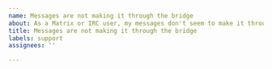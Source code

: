 ```yaml
---
name: Messages are not making it through the bridge
about: As a Matrix or IRC user, my messages don't seem to make it through
title: Messages are not making it through the bridge
labels: support
assignees: ''

---
```


<!-- DIAGNOSTIC

Please check on https://status.matrix.org that we are not already aware of the problem.

If you are a Matrix user and are running your own homeserver (your Matrix ID doesn't end with `:matrix.org`), please do a federation check at https://federationtester.matrix.org/ for your homeserver

-->
